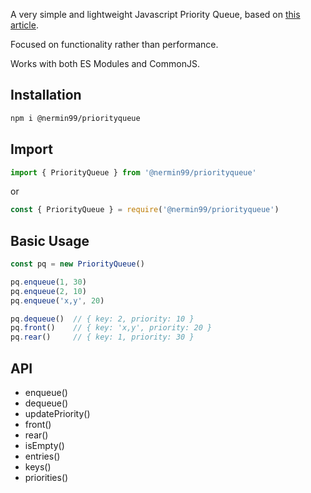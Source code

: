 A very simple and lightweight Javascript Priority Queue, based on [this article](https://www.geeksforgeeks.org/implementation-priority-queue-javascript/).

Focused on functionality rather than performance.

Works with both ES Modules and CommonJS.

## Installation

```sh
npm i @nermin99/priorityqueue
```

## Import

```js
import { PriorityQueue } from '@nermin99/priorityqueue'
```

or

```js
const { PriorityQueue } = require('@nermin99/priorityqueue')
```

## Basic Usage

```js
const pq = new PriorityQueue()

pq.enqueue(1, 30)
pq.enqueue(2, 10)
pq.enqueue('x,y', 20)

pq.dequeue()  // { key: 2, priority: 10 }
pq.front()    // { key: 'x,y', priority: 20 }
pq.rear()     // { key: 1, priority: 30 }
```

## API

- enqueue()
- dequeue()
- updatePriority()
- front()
- rear()
- isEmpty()
- entries()
- keys()
- priorities()
